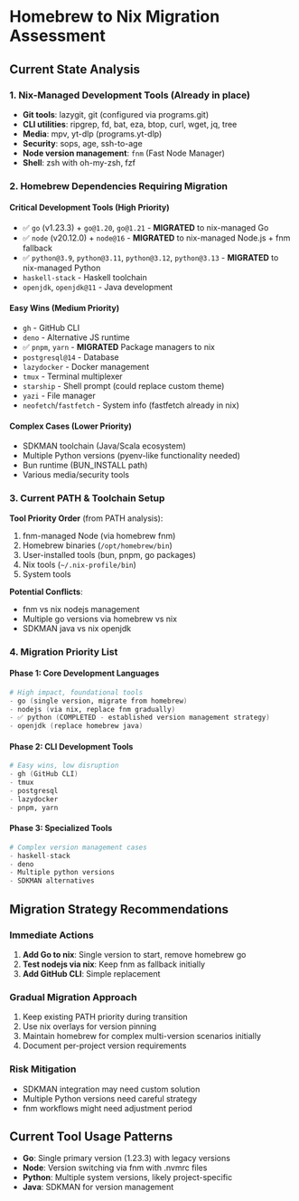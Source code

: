 # Homebrew to Nix Migration Assessment

## Current State Analysis

### 1. Nix-Managed Development Tools (Already in place)
- **Git tools**: lazygit, git (configured via programs.git)
- **CLI utilities**: ripgrep, fd, bat, eza, btop, curl, wget, jq, tree
- **Media**: mpv, yt-dlp (programs.yt-dlp)
- **Security**: sops, age, ssh-to-age
- **Node version management**: `fnm` (Fast Node Manager)
- **Shell**: zsh with oh-my-zsh, fzf

### 2. Homebrew Dependencies Requiring Migration

#### **Critical Development Tools (High Priority)**
- ✅ `go` (v1.23.3) + `go@1.20`, `go@1.21` - **MIGRATED** to nix-managed Go
- ✅ `node` (v20.12.0) + `node@16` - **MIGRATED** to nix-managed Node.js + fnm fallback
- ✅ `python@3.9`, `python@3.11`, `python@3.12`, `python@3.13` - **MIGRATED** to nix-managed Python
- `haskell-stack` - Haskell toolchain
- `openjdk`, `openjdk@11` - Java development

#### **Easy Wins (Medium Priority)**
- `gh` - GitHub CLI
- `deno` - Alternative JS runtime
- ✅ `pnpm`, `yarn` - **MIGRATED** Package managers to nix
- `postgresql@14` - Database
- `lazydocker` - Docker management
- `tmux` - Terminal multiplexer
- `starship` - Shell prompt (could replace custom theme)
- `yazi` - File manager
- `neofetch`/`fastfetch` - System info (fastfetch already in nix)

#### **Complex Cases (Lower Priority)**
- SDKMAN toolchain (Java/Scala ecosystem)
- Multiple Python versions (pyenv-like functionality needed)
- Bun runtime (BUN_INSTALL path)
- Various media/security tools

### 3. Current PATH & Toolchain Setup

**Tool Priority Order** (from PATH analysis):
1. fnm-managed Node (via homebrew fnm)
2. Homebrew binaries (`/opt/homebrew/bin`)
3. User-installed tools (bun, pnpm, go packages)
4. Nix tools (`~/.nix-profile/bin`)
5. System tools

**Potential Conflicts**:
- fnm vs nix nodejs management
- Multiple go versions via homebrew vs nix
- SDKMAN java vs nix openjdk

### 4. Migration Priority List

#### **Phase 1: Core Development Languages**
```nix
# High impact, foundational tools
- go (single version, migrate from homebrew)
- nodejs (via nix, replace fnm gradually)
- ✅ python (COMPLETED - established version management strategy)
- openjdk (replace homebrew java)
```

#### **Phase 2: CLI Development Tools**
```nix
# Easy wins, low disruption
- gh (GitHub CLI)
- tmux
- postgresql
- lazydocker
- pnpm, yarn
```

#### **Phase 3: Specialized Tools**
```nix
# Complex version management cases
- haskell-stack
- deno
- Multiple python versions
- SDKMAN alternatives
```

## Migration Strategy Recommendations

### Immediate Actions
1. **Add Go to nix**: Single version to start, remove homebrew go
2. **Test nodejs via nix**: Keep fnm as fallback initially
3. **Add GitHub CLI**: Simple replacement

### Gradual Migration Approach
1. Keep existing PATH priority during transition
2. Use nix overlays for version pinning
3. Maintain homebrew for complex multi-version scenarios initially
4. Document per-project version requirements

### Risk Mitigation
- SDKMAN integration may need custom solution
- Multiple Python versions need careful strategy
- fnm workflows might need adjustment period

## Current Tool Usage Patterns
- **Go**: Single primary version (1.23.3) with legacy versions
- **Node**: Version switching via fnm with .nvmrc files
- **Python**: Multiple system versions, likely project-specific
- **Java**: SDKMAN for version management
